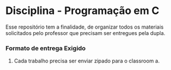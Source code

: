 # Disciplina - Programação em C

Esse repositório tem a finalidade, de organizar todos os materiais solicitados pelo professor que precisam ser entregues pela dupla.

### Formato de entrega Exigido

1. Cada trabalho precisa ser enviar zipado para o classroom
  a. 
